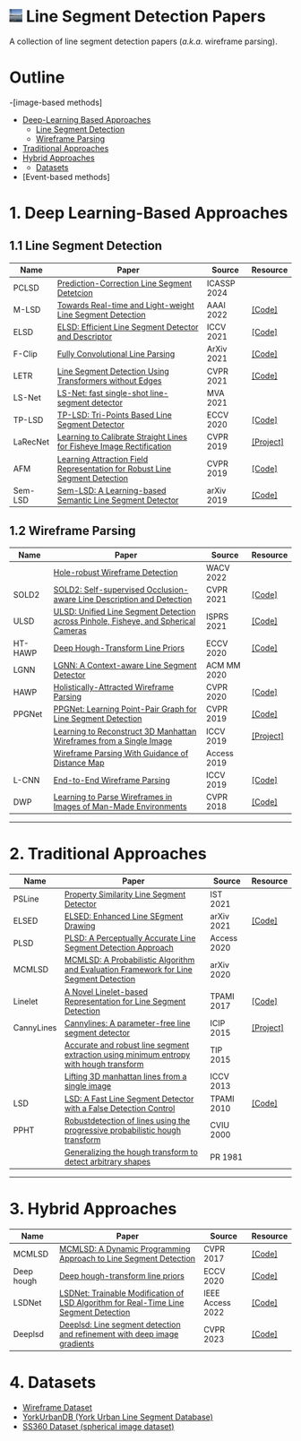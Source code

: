 [<img height="23" src="https://github.com/lh9171338/Outline/blob/master/icon.jpg"/>](https://github.com/lh9171338/Outline) Line Segment Detection Papers
===

A collection of line segment detection papers (*a.k.a.* wireframe parsing).

# Outline
-[image-based methods]
  - [Deep-Learning Based Approaches](#1-Deep-Learning-Based-Approaches)
    - [Line Segment Detection](#11-Line-Segment-Detection)
    - [Wireframe Parsing](#12-Wireframe-Parsing)
  - [Traditional Approaches](#2-Traditional-Approaches)
  - [Hybrid Approaches](#3-Hybrid-Approaches)
  - - [Datasets](#4-Datasets)
- [Event-based methods]
   


# 1. Deep Learning-Based Approaches

## 1.1 Line Segment Detection

| Name | Paper | Source | Resource |
| --- | --- | --- | --- |
| PCLSD | [Prediction-Correction Line Segment Detetcion](https://ieeexplore.ieee.org/stamp/stamp.jsp?tp=&arnumber=10447671) | ICASSP 2024 | |
| M-LSD | [Towards Real-time and Light-weight Line Segment Detection](https://arxiv.org/abs/2106.00186) | AAAI 2022 | [[Code]](https://github.com/navervision/mlsd) |
| ELSD | [ELSD: Efficient Line Segment Detector and Descriptor](https://ieeexplore.ieee.org/document/9710129) | ICCV 2021 | [[Code]](https://github.com/Tinyyyy/ELSD) |
| F-Clip | [Fully Convolutional Line Parsing](https://arxiv.org/abs/2104.11207v2) | ArXiv 2021 | [[Code]](https://github.com/Delay-Xili/F-Clip) |
| LETR | [Line Segment Detection Using Transformers without Edges](https://ieeexplore.ieee.org/document/9578142) | CVPR 2021 | [[Code]](https://github.com/mlpc-ucsd/LETR) |
| LS-Net | [LS-Net: fast single-shot line-segment detector](https://link.springer.com/article/10.1007/s00138-020-01138-6) | MVA 2021 |  |
| TP-LSD | [TP-LSD: Tri-Points Based Line Segment Detector](https://link.springer.com/chapter/10.1007/978-3-030-58583-9_46) | ECCV 2020 | [[Code]](https://github.com/MegviiRobot/TP-LSD) |
| LaRecNet | [Learning to Calibrate Straight Lines for Fisheye Image Rectification](https://ieeexplore.ieee.org/document/8954315) | CVPR 2019 | [[Project]](https://xuezhucun.github.io/LaRecNet/) |
| AFM | [Learning Attraction Field Representation for Robust Line Segment Detection](https://ieeexplore.ieee.org/document/8954315) | CVPR 2019 | [[Code]](https://github.com/cherubicXN/afm_cvpr2019) |
| Sem-LSD | [Sem-LSD: A Learning-based Semantic Line Segment Detector](https://arxiv.org/abs/1909.06591v2) | arXiv 2019 | [[Code]](https://github.com/SunLoveSheep/Sem-LSD) |
 
## 1.2 Wireframe Parsing

| Name | Paper | Source | Resource |
| --- | --- | --- | --- |
|  | [Hole-robust Wireframe Detection](https://ieeexplore.ieee.org/document/9706680) | WACV 2022 |  |
| SOLD2 | [SOLD2: Self-supervised Occlusion-aware Line Description and Detection](https://ieeexplore.ieee.org/document/9578370) | CVPR 2021 | [[Code]](https://github.com/cvg/SOLD2) |
| ULSD | [ULSD: Unified Line Segment Detection across Pinhole, Fisheye, and Spherical Cameras](https://www.sciencedirect.com/science/article/pii/S0924271621001623) | ISPRS 2021 | [[Code]](https://github.com/lh9171338/ULSD-ISPRS) |
| HT-HAWP | [Deep Hough-Transform Line Priors](https://link.springer.com/chapter/10.1007/978-3-030-58542-6_20) | ECCV 2020 | [[Code]](https://github.com/yanconglin/Deep-Hough-Transform-Line-Priors) |
| LGNN | [LGNN: A Context-aware Line Segment Detector](https://dl.acm.org/doi/10.1145/3394171.3413784) | ACM MM 2020 |  |
| HAWP | [Holistically-Attracted Wireframe Parsing](https://ieeexplore.ieee.org/document/9157705) | CVPR 2020 | [[Code]](https://github.com/cherubicXN/hawp) |
| PPGNet | [PPGNet: Learning Point-Pair Graph for Line Segment Detection](https://ieeexplore.ieee.org/document/8954275) | CVPR 2019 | [[Code]](https://github.com/svip-lab/PPGNet) |
|  | [Learning to Reconstruct 3D Manhattan Wireframes from a Single Image](https://ieeexplore.ieee.org/document/9010693) | ICCV 2019 | [[Project]](https://yichaozhou.com/publication/1811learning/) |
|  | [Wireframe Parsing With Guidance of Distance Map](https://ieeexplore.ieee.org/document/8849984) | Access 2019 |  |
| L-CNN | [End-to-End Wireframe Parsing](https://ieeexplore.ieee.org/document/9008267) | ICCV 2019 | [[Code]](https://github.com/zhou13/lcnn) |
| DWP | [Learning to Parse Wireframes in Images of Man-Made Environments](https://ieeexplore.ieee.org/document/8578170) | CVPR 2018 | [[Code]](https://github.com/huangkuns/wireframe) |

---

# 2. Traditional Approaches

| Name | Paper | Source | Resource |
| --- | --- | --- | --- |
| PSLine | [Property Similarity Line Segment Detector](https://ieeexplore.ieee.org/document/9651397) | IST 2021 |  |
| ELSED | [ELSED: Enhanced Line SEgment Drawing](https://arxiv.org/abs/2108.03144) | arXiv 2021 | [[Code]](https://github.com/iago-suarez/ELSED) |
| PLSD | [PLSD: A Perceptually Accurate Line Segment Detection Approach](https://ieeexplore.ieee.org/document/9018038) | Access 2020 |  |
| MCMLSD | [MCMLSD: A Probabilistic Algorithm and Evaluation Framework for Line Segment Detection](https://arxiv.org/abs/2001.01788) | arXiv 2020 |  |
| Linelet | [A Novel Linelet-based Representation for Line Segment Detection](https://ieeexplore.ieee.org/document/7926451) | TPAMI 2017 | [[Code]](https://github.com/NamgyuCho/Linelet-code-and-YorkUrban-LineSegment-DB) |
| CannyLines | [Cannylines: A parameter-free line segment detector](https://ieeexplore.ieee.org/document/7350850) | ICIP 2015 | [[Project]](https://cvrs.whu.edu.cn/cannylines/) |
|  | [Accurate and robust line segment extraction using minimum entropy with hough transform](https://ieeexplore.ieee.org/document/7000594) | TIP 2015 |  |
|  | [Lifting 3D manhattan lines from a single image](https://ieeexplore.ieee.org/document/6751171) | ICCV 2013 |  |
| LSD | [LSD: A Fast Line Segment Detector with a False Detection Control](https://ieeexplore.ieee.org/document/4731268) | TPAMI 2010 | [[Code]](http://www.ipol.im/pub/art/2012/gjmr-lsd/) |
| PPHT | [Robustdetection of lines using the progressive probabilistic hough transform](https://www.sciencedirect.com/science/article/pii/S1077314299908317) | CVIU 2000 |  |
|  | [Generalizing the hough transform to detect arbitrary shapes](https://www.sciencedirect.com/science/article/pii/0031320381900091) | PR 1981 |  |

---
# 3. Hybrid Approaches
| Name | Paper | Source | Resource |
| --- | --- | --- | --- |
| MCMLSD | [MCMLSD: A Dynamic Programming Approach to Line Segment Detection](https://ieeexplore.ieee.org/document/8100103) | CVPR 2017 | [[Code]](http://www.elderlab.yorku.ca/resources/) |
|Deep hough| [Deep hough-transform line priors](https://arxiv.org/abs/2007.09493) | ECCV 2020 | [[Code]](https://github.com/yanconglin/Deep-Hough-Transform-Line-Priors)  |
| LSDNet | [LSDNet: Trainable Modification of LSD Algorithm for Real-Time Line Segment Detection](https://ieeexplore.ieee.org/stamp/stamp.jsp?tp=&arnumber=9761231) | IEEE Access 2022 | [[Code]](https://github.com/iitpvisionlab/LSDNet)  |
| Deeplsd  | [Deeplsd: Line segment detection and refinement with deep image gradients](https://arxiv.org/abs/2212.07766) | CVPR 2023 | [[Code]](https://github.com/cvg/DeepLSD)  |


# 4. Datasets

- [Wireframe Dataset](https://github.com/huangkuns/wireframe)
- [YorkUrbanDB (York Urban Line Segment Database)](http://www.elderlab.yorku.ca/resources/york-urban-line-segment-database-information/)
- [SS360 Dataset (spherical image dataset)](https://drive.google.com/drive/folders/1K-pGDDPrXkCmWCcoyYvURZ86ZzA5O6E_?usp=sharing)
